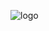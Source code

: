 
![logo](https://github.com/Ivan-228-git/img/assets/152098731/d3108b08-f513-439c-8adb-eae56d322be5)
